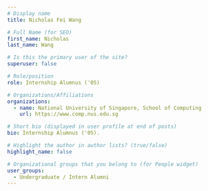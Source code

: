 ```yaml
---
# Display name
title: Nicholas Fei Wang

# Full Name (for SEO) 
first_name: Nicholas
last_name: Wang

# Is this the primary user of the site?
superuser: false

# Role/position
role: Internship Alumnus ('05)

# Organizations/Affiliations
organizations:
  - name: National University of Singapore, School of Computing
    url: https://www.comp.nus.edu.sg

# Short bio (displayed in user profile at end of posts)
bio: Internship Alumnus ('05). 

# Highlight the author in author lists? (true/false)
highlight_name: false

# Organizational groups that you belong to (for People widget)
user_groups:
  - Undergraduate / Intern Alumni
---
```

